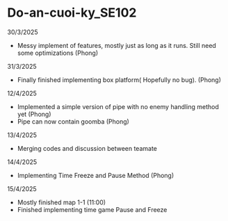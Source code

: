 # Do-an-cuoi-ky_SE102

30/3/2025
- Messy implement of features, mostly just as long as it runs. Still need some optimizations (Phong)

31/3/2025
- Finally finished implementing box platform( Hopefully no bug). (Phong)

12/4/2025
- Implemented a simple version of pipe with no enemy handling method yet (Phong)
- Pipe can now contain goomba (Phong)

13/4/2025
- Merging codes and discussion between teamate

14/4/2025
- Implementing Time Freeze and Pause Method (Phong)

15/4/2025
- Mostly finished map 1-1 (11:00)
- Finished implementing time game Pause and Freeze
